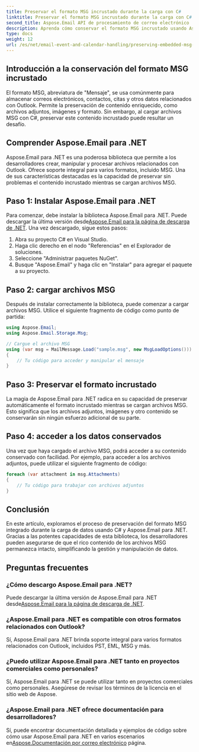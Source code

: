 ```yaml
---
title: Preservar el formato MSG incrustado durante la carga con C#
linktitle: Preservar el formato MSG incrustado durante la carga con C#
second_title: Aspose.Email API de procesamiento de correo electrónico .NET
description: Aprenda cómo conservar el formato MSG incrustado usando Aspose.Email para .NET. Guía paso a paso con código fuente.
type: docs
weight: 12
url: /es/net/email-event-and-calendar-handling/preserving-embedded-msg-format-during-load-with-csharp/
---
```


## Introducción a la conservación del formato MSG incrustado

El formato MSG, abreviatura de "Mensaje", se usa comúnmente para almacenar correos electrónicos, contactos, citas y otros datos relacionados con Outlook. Permite la preservación de contenido enriquecido, como archivos adjuntos, imágenes y formato. Sin embargo, al cargar archivos MSG con C#, preservar este contenido incrustado puede resultar un desafío.

## Comprender Aspose.Email para .NET

Aspose.Email para .NET es una poderosa biblioteca que permite a los desarrolladores crear, manipular y procesar archivos relacionados con Outlook. Ofrece soporte integral para varios formatos, incluido MSG. Una de sus características destacadas es la capacidad de preservar sin problemas el contenido incrustado mientras se cargan archivos MSG.

## Paso 1: Instalar Aspose.Email para .NET

 Para comenzar, debe instalar la biblioteca Aspose.Email para .NET. Puede descargar la última versión desde[Aspose.Email para la página de descarga de .NET](https://releases.aspose.com/email/net). Una vez descargado, sigue estos pasos:

1. Abra su proyecto C# en Visual Studio.
2. Haga clic derecho en el nodo "Referencias" en el Explorador de soluciones.
3. Seleccione "Administrar paquetes NuGet".
4. Busque "Aspose.Email" y haga clic en "Instalar" para agregar el paquete a su proyecto.

## Paso 2: cargar archivos MSG

Después de instalar correctamente la biblioteca, puede comenzar a cargar archivos MSG. Utilice el siguiente fragmento de código como punto de partida:

```csharp
using Aspose.Email;
using Aspose.Email.Storage.Msg;

// Cargue el archivo MSG
using (var msg = MailMessage.Load("sample.msg", new MsgLoadOptions()))
{
    // Tu código para acceder y manipular el mensaje
}
```

## Paso 3: Preservar el formato incrustado

La magia de Aspose.Email para .NET radica en su capacidad de preservar automáticamente el formato incrustado mientras se cargan archivos MSG. Esto significa que los archivos adjuntos, imágenes y otro contenido se conservarán sin ningún esfuerzo adicional de su parte.

## Paso 4: acceder a los datos conservados

Una vez que haya cargado el archivo MSG, podrá acceder a su contenido conservado con facilidad. Por ejemplo, para acceder a los archivos adjuntos, puede utilizar el siguiente fragmento de código:

```csharp
foreach (var attachment in msg.Attachments)
{
    // Tu código para trabajar con archivos adjuntos
}
```

## Conclusión

En este artículo, exploramos el proceso de preservación del formato MSG integrado durante la carga de datos usando C# y Aspose.Email para .NET. Gracias a las potentes capacidades de esta biblioteca, los desarrolladores pueden asegurarse de que el rico contenido de los archivos MSG permanezca intacto, simplificando la gestión y manipulación de datos.

## Preguntas frecuentes

### ¿Cómo descargo Aspose.Email para .NET?

 Puede descargar la última versión de Aspose.Email para .NET desde[Aspose.Email para la página de descarga de .NET](https://releases.aspose.com/email/net).

### ¿Aspose.Email para .NET es compatible con otros formatos relacionados con Outlook?

Sí, Aspose.Email para .NET brinda soporte integral para varios formatos relacionados con Outlook, incluidos PST, EML, MSG y más.

### ¿Puedo utilizar Aspose.Email para .NET tanto en proyectos comerciales como personales?

Sí, Aspose.Email para .NET se puede utilizar tanto en proyectos comerciales como personales. Asegúrese de revisar los términos de la licencia en el sitio web de Aspose.

### ¿Aspose.Email para .NET ofrece documentación para desarrolladores?

 Sí, puede encontrar documentación detallada y ejemplos de código sobre cómo usar Aspose.Email para .NET en varios escenarios en[Aspose.Documentación por correo electrónico](https://reference.aspose.com/email/net) página.